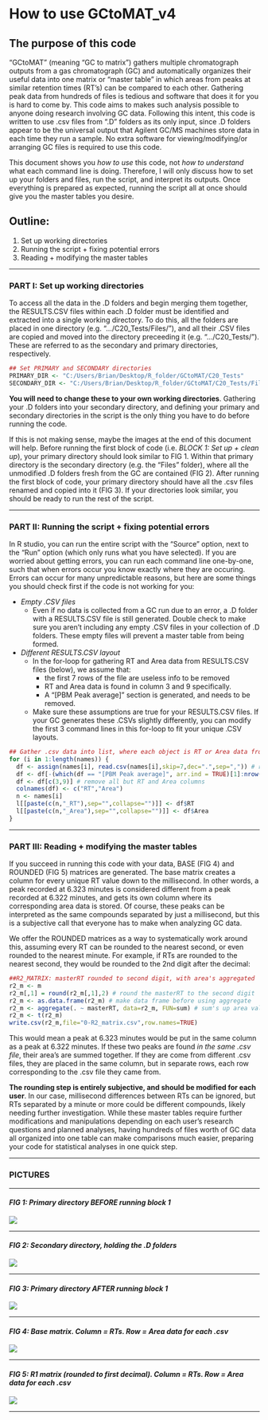 How to use GCtoMAT_v4
================

## The purpose of this code

“GCtoMAT” (meaning “GC to matrix”) gathers multiple chromatograph
outputs from a gas chromatograph (GC) and automatically organizes their
useful data into one matrix or “master table” in which areas from peaks
at similar retention times (RT’s) can be compared to each other.
Gathering peak data from hundreds of files is tedious and software that
does it for you is hard to come by. This code aims to makes such
analysis possible to anyone doing research involving GC data. Following
this intent, this code is written to use .csv files from “.D” folders as
its only input, since .D folders appear to be the universal output that
Agilent GC/MS machines store data in each time they run a sample. No
extra software for viewing/modifying/or arranging GC files is required
to use this code.

This document shows you *how to use* this code, not *how to understand*
what each command line is doing. Therefore, I will only discuss how to
set up your folders and files, run the script, and interpret its
outputs. Once everything is prepared as expected, running the script all
at once should give you the master tables you desire.

## Outline:

1.  Set up working directories
2.  Running the script + fixing potential errors
3.  Reading + modifying the master tables

------------------------------------------------------------------------

### PART I: Set up working directories

To access all the data in the .D folders and begin merging them
together, the RESULTS.CSV files within each .D folder must be identified
and extracted into a single working directory. To do this, all the
folders are placed in one directory (e.g. “…/C20_Tests/Files/”), and all
their .CSV files are copied and moved into the directory preceeding it
(e.g. “…/C20_Tests/”). These are referred to as the secondary and
primary directories, respectively.

``` r
## Set PRIMARY and SECONDARY directories
PRIMARY_DIR <- "C:/Users/Brian/Desktop/R_folder/GCtoMAT/C20_Tests"
SECONDARY_DIR <- "C:/Users/Brian/Desktop/R_folder/GCtoMAT/C20_Tests/Files"
```

**You will need to change these to your own working directories**.
Gathering your .D folders into your secondary directory, and defining
your primary and secondary directories in the script is the only thing
you have to do before running the code.

If this is not making sense, maybe the images at the end of this
document will help. Before running the first block of code (i.e. *BLOCK
1: Set up + clean up*), your primary directory should look similar to
FIG 1. Within that primary directory is the secondary directory
(e.g. the “Files” folder), where all the unmodified .D folders fresh
from the GC are contained (FIG 2). After running the first block of
code, your primary directory should have all the .csv files renamed and
copied into it (FIG 3). If your directories look similar, you should be
ready to run the rest of the script.

------------------------------------------------------------------------

### PART II: Running the script + fixing potential errors

In R studio, you can run the entire script with the “Source” option,
next to the “Run” option (which only runs what you have selected). If
you are worried about getting errors, you can run each command line
one-by-one, such that when errors occur you know exactly where they are
occuring. Errors can occur for many unpredictable reasons, but here are
some things you should check first if the code is not working for you:

-   *Empty .CSV files*
    -   Even if no data is collected from a GC run due to an error, a .D
        folder with a RESULTS.CSV file is still generated. Double check
        to make sure you aren’t including any empty .CSV files in your
        collection of .D folders. These empty files will prevent a
        master table from being formed.
-   *Different RESULTS.CSV layout*
    -   In the for-loop for gathering RT and Area data from RESULTS.CSV
        files (below), we assume that:
        -   the first 7 rows of the file are useless info to be removed
        -   RT and Area data is found in column 3 and 9 specifically.
        -   A “\[PBM Peak average\]” section is generated, and needs to
            be removed.
    -   Make sure these assumptions are true for your RESULTS.CSV files.
        If your GC generates these .CSVs slightly differently, you can
        modify the first 3 command lines in this for-loop to fit your
        unique .CSV layouts.

``` r
## Gather .csv data into list, where each object is RT or Area data from .csv's
for (i in 1:length(names)) {
  df <- assign(names[i], read.csv(names[i],skip=7,dec=".",sep=",")) # read first .csv, skipping useless first rows
  df <- df[-(which(df == "[PBM Peak average]", arr.ind = TRUE)[1]:nrow(df)),] # remove PBM section 
  df <- df[c(3,9)] # remove all but RT and Area columns
  colnames(df) <- c("RT","Area")
  n <- names[i]
  l[[paste(c(n,"_RT"),sep="",collapse="")]] <- df$RT
  l[[paste(c(n,"_Area"),sep="",collapse="")]] <- df$Area
}
```

------------------------------------------------------------------------

### PART III: Reading + modifying the master tables

If you succeed in running this code with your data, BASE (FIG 4) and
ROUNDED (FIG 5) matrices are generated. The base matrix creates a column
for every unique RT value down to the millisecond. In other words, a
peak recorded at 6.323 minutes is considered different from a peak
recorded at 6.322 minutes, and gets its own column where its
corresponding area data is stored. Of course, these peaks can be
interpreted as the same compounds separated by just a millisecond, but
this is a subjective call that everyone has to make when analyzing GC
data.

We offer the ROUNDED matrices as a way to systematically work around
this, assuming every RT can be rounded to the nearest second, or even
rounded to the nearest minute. For example, if RTs are rounded to the
nearest second, they would be rounded to the 2nd digit after the
decimal:

``` r
##R2_MATRIX: masterRT rounded to second digit, with area's aggregated
r2_m <- m
r2_m[,1] = round(r2_m[,1],2) # round the masterRT to the second digit
r2_m <- as.data.frame(r2_m) # make data frame before using aggregate
r2_m <- aggregate(. ~ masterRT, data=r2_m, FUN=sum) # sum's up area values in a column based on shared masterRT
r2_m <- t(r2_m)
write.csv(r2_m,file="0-R2_matrix.csv",row.names=TRUE)
```

This would mean a peak at 6.323 minutes would be put in the same column
as a peak at 6.322 minutes. If these two peaks are found *in the same
.csv file*, their area’s are summed together. If they are come from
different .csv files, they are placed in the same column, but in
separate rows, each row corresponding to the .csv file they came from.

**The rounding step is entirely subjective, and should be modified for
each user**. In our case, millisecond differences between RTs can be
ignored, but RTs separated by a minute or more could be different
compounds, likely needing further investigation. While these master
tables require further modifications and manipulations depending on each
user’s research questions and planned analyses, having hundreds of files
worth of GC data all organized into one table can make comparisons much
easier, preparing your code for statistical analyses in one quick step.

------------------------------------------------------------------------

### **PICTURES**

------------------------------------------------------------------------

#### *FIG 1: Primary directory BEFORE running block 1*

![](C:/Users/Brian/Desktop/R_folder/GCtoMAT/PIC_PrimDirB.png)

------------------------------------------------------------------------

#### *FIG 2: Secondary directory, holding the .D folders*

![](C:/Users/Brian/Desktop/R_folder/GCtoMAT/PIC_SecDir.png)

------------------------------------------------------------------------

#### *FIG 3: Primary directory AFTER running block 1*

![](C:/Users/Brian/Desktop/R_folder/GCtoMAT/PIC_PrimDirA.png)

------------------------------------------------------------------------

#### *FIG 4: Base matrix. Column = RTs. Row = Area data for each .csv*

![](C:/Users/Brian/Desktop/R_folder/GCtoMAT/PIC_Bmatrix.jpg)

------------------------------------------------------------------------

#### *FIG 5: R1 matrix (rounded to first decimal). Column = RTs. Row = Area data for each .csv*

![](C:/Users/Brian/Desktop/R_folder/GCtoMAT/PIC_R1matrix.jpg)

------------------------------------------------------------------------
